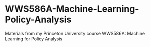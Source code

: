 # WWS586A-Machine-Learning-Policy-Analysis
Materials from my Princeton University course WWS586A: Machine Learning for Policy Analysis
